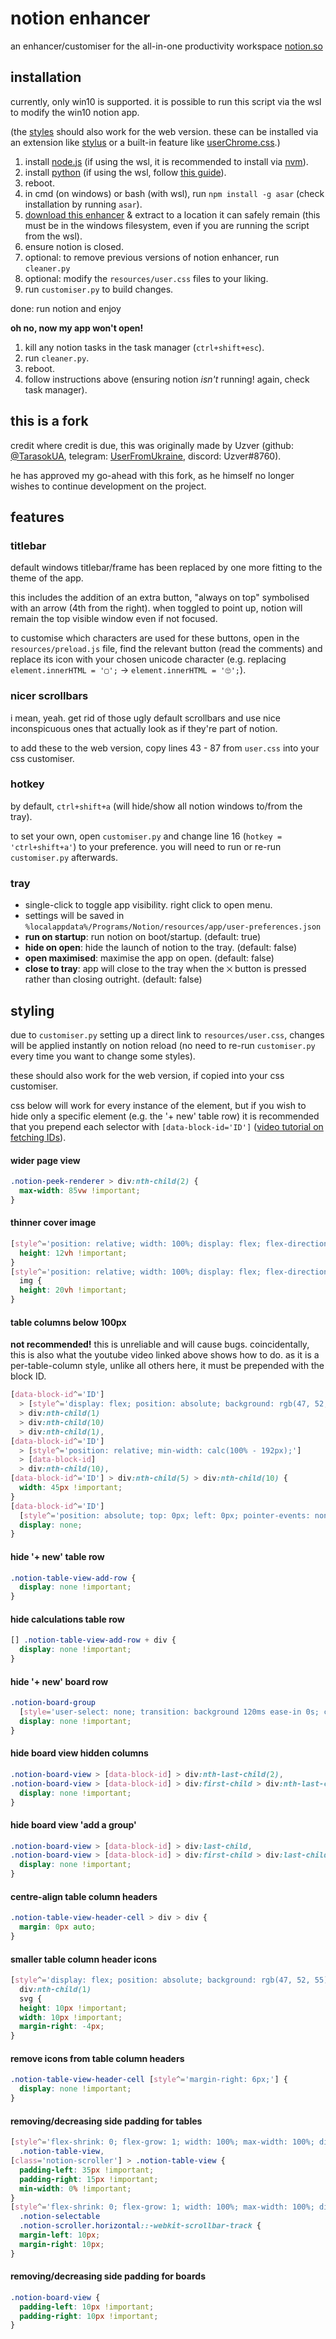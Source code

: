 # notion enhancer

an enhancer/customiser for the all-in-one productivity workspace [notion.so](https://www.notion.so/)

## installation

currently, only win10 is supported. it is possible to run this script via the wsl to modify the win10 notion app.

(the [styles](#styling) should also work for the web version.
these can be installed via an extension like [stylus](https://chrome.google.com/webstore/detail/stylus/clngdbkpkpeebahjckkjfobafhncgmne?hl=en)
or a built-in feature like [userChrome.css](https://www.userchrome.org/).)

1. install [node.js](https://nodejs.org/en/) (if using the wsl, it is recommended to install via [nvm](https://github.com/nvm-sh/nvm#install--update-script)).
2. install [python](https://www.python.org/) (if using the wsl, follow [this guide](https://docs.python-guide.org/starting/install3/linux/)).
3. reboot.
4. in cmd (on windows) or bash (with wsl), run `npm install -g asar` (check installation by running `asar`).
5. [download this enhancer](https://github.com/dragonwocky/notion-enhancer/archive/master.zip) & extract to a location it can safely remain (this must be in the windows filesystem,
   even if you are running the script from the wsl).
6. ensure notion is closed.
7. optional: to remove previous versions of notion enhancer, run `cleaner.py`
8. optional: modify the `resources/user.css` files to your liking.
9. run `customiser.py` to build changes.

done: run notion and enjoy

**oh no, now my app won't open!**

1. kill any notion tasks in the task manager (`ctrl+shift+esc`).
2. run `cleaner.py`.
3. reboot.
4. follow instructions above (ensuring notion _isn't_ running! again, check task manager).

## this is a fork

credit where credit is due, this was originally made by Uzver (github: [@TarasokUA](https://github.com/TarasokUA),
telegram: [UserFromUkraine](https://t.me/UserFromUkraine), discord: Uzver#8760).

he has approved my go-ahead with this fork, as he himself no longer wishes to continue development on the project.

## features

### titlebar

default windows titlebar/frame has been replaced by one more fitting to the theme of the app.

this includes the addition of an extra button, "always on top"
symbolised with an arrow (4th from the right). when toggled to point up,
notion will remain the top visible window even if not focused.

to customise which characters are used for these buttons, open in the `resources/preload.js` file,
find the relevant button (read the comments) and replace its icon with your chosen unicode character (e.g.
replacing `element.innerHTML = '▢';` -> `element.innerHTML = '🙄';`).

### nicer scrollbars

i mean, yeah. get rid of those ugly default scrollbars and use nice inconspicuous
ones that actually look as if they're part of notion.

to add these to the web version, copy lines 43 - 87 from `user.css` into your css customiser.

### hotkey

by default, `ctrl+shift+a` (will hide/show all notion windows to/from the tray).

to set your own, open `customiser.py` and change line 16 (`hotkey = 'ctrl+shift+a'`)
to your preference. you will need to run or re-run `customiser.py` afterwards.

### tray

- single-click to toggle app visibility. right click to open menu.
- settings will be saved in `%localappdata%/Programs/Notion/resources/app/user-preferences.json`
- **run on startup**: run notion on boot/startup. (default: true)
- **hide on open**: hide the launch of notion to the tray. (default: false)
- **open maximised**: maximise the app on open. (default: false)
- **close to tray**: app will close to the tray when the `⨉` button is pressed rather than closing outright. (default: false)

## styling

due to `customiser.py` setting up a direct link to `resources/user.css`,
changes will be applied instantly on notion reload
(no need to re-run `customiser.py` every time you want to change some styles).

these should also work for the web version, if copied into your css customiser.

css below will work for every instance of the element, but if you wish to hide only a specific element
(e.g. the '+ new' table row) it is recommended that you prepend each selector with `[data-block-id='ID']` ([video tutorial on fetching IDs](https://www.youtube.com/watch?v=6V7eqShm_4w)).

#### wider page view

```css
.notion-peek-renderer > div:nth-child(2) {
  max-width: 85vw !important;
}
```

#### thinner cover image

```css
[style^='position: relative; width: 100%; display: flex; flex-direction: column; align-items: center; height: 30vh;'] {
  height: 12vh !important;
}
[style^='position: relative; width: 100%; display: flex; flex-direction: column; align-items: center; height: 30vh;']
  img {
  height: 20vh !important;
}
```

#### table columns below 100px

**not recommended!** this is unreliable and will cause bugs.
coincidentally, this is also what the youtube video linked above shows how to do.
as it is a per-table-column style, unlike all others here, it must be prepended with the block ID.

```css
[data-block-id^='ID']
  > [style^='display: flex; position: absolute; background: rgb(47, 52, 55); z-index: 82; height: 33px; color: rgba(255, 255, 255, 0.6);']
  > div:nth-child(1)
  > div:nth-child(10)
  > div:nth-child(1),
[data-block-id^='ID']
  > [style^='position: relative; min-width: calc(100% - 192px);']
  > [data-block-id]
  > div:nth-child(10),
[data-block-id^='ID'] > div:nth-child(5) > div:nth-child(10) {
  width: 45px !important;
}
[data-block-id^='ID']
  [style^='position: absolute; top: 0px; left: 0px; pointer-events: none;']:not(.notion-presence-container) {
  display: none;
}
```

#### hide '+ new' table row

```css
.notion-table-view-add-row {
  display: none !important;
}
```

#### hide calculations table row

```css
[] .notion-table-view-add-row + div {
  display: none !important;
}
```

#### hide '+ new' board row

```css
.notion-board-group
  [style='user-select: none; transition: background 120ms ease-in 0s; cursor: pointer; display: inline-flex; align-items: center; flex-shrink: 0; white-space: nowrap; height: 32px; border-radius: 3px; font-size: 14px; line-height: 1.2; min-width: 0px; padding-left: 6px; padding-right: 8px; color: rgba(255, 255, 255, 0.4); width: 100%;'] {
  display: none !important;
}
```

#### hide board view hidden columns

```css
.notion-board-view > [data-block-id] > div:nth-last-child(2),
.notion-board-view > [data-block-id] > div:first-child > div:nth-last-child(2) {
  display: none !important;
}
```

#### hide board view 'add a group'

```css
.notion-board-view > [data-block-id] > div:last-child,
.notion-board-view > [data-block-id] > div:first-child > div:last-child {
  display: none !important;
}
```

#### centre-align table column headers

```css
.notion-table-view-header-cell > div > div {
  margin: 0px auto;
}
```

#### smaller table column header icons

```css
[style^='display: flex; position: absolute; background: rgb(47, 52, 55); z-index: 82; height: 33px; color: rgba(255, 255, 255, 0.6);']
  div:nth-child(1)
  svg {
  height: 10px !important;
  width: 10px !important;
  margin-right: -4px;
}
```

#### remove icons from table column headers

```css
.notion-table-view-header-cell [style^='margin-right: 6px;'] {
  display: none !important;
}
```

#### removing/decreasing side padding for tables

```css
[style^='flex-shrink: 0; flex-grow: 1; width: 100%; max-width: 100%; display: flex; align-items: center; flex-direction: column; font-size: 16px; color: rgba(255, 255, 255, 0.9); padding: 0px 96px 30vh;']
  .notion-table-view,
[class='notion-scroller'] > .notion-table-view {
  padding-left: 35px !important;
  padding-right: 15px !important;
  min-width: 0% !important;
}
[style^='flex-shrink: 0; flex-grow: 1; width: 100%; max-width: 100%; display: flex; align-items: center; flex-direction: column; font-size: 16px; color: rgba(255, 255, 255, 0.9); padding: 0px 96px 30vh;']
  .notion-selectable
  .notion-scroller.horizontal::-webkit-scrollbar-track {
  margin-left: 10px;
  margin-right: 10px;
}
```

#### removing/decreasing side padding for boards

```css
.notion-board-view {
  padding-left: 10px !important;
  padding-right: 10px !important;
}
```
